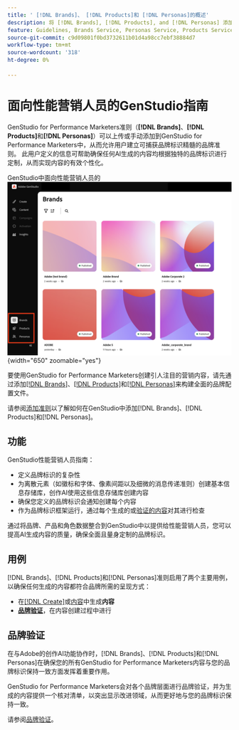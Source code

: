 ```yaml
---
title: ' [!DNL Brands]、 [!DNL Products]和 [!DNL Personas]的概述'
description: 将 [!DNL Brands], [!DNL Products], and [!DNL Personas] 添加到GenStudio for Performance Marketers以创建全面的品牌配置文件，该配置文件包含品牌呈现的各个方面。
feature: Guidelines, Brands Service, Personas Service, Products Service
source-git-commit: c9d09801f0bd3732611b01d4a98cc7ebf38884d7
workflow-type: tm+mt
source-wordcount: '318'
ht-degree: 0%

---
```



# 面向性能营销人员的GenStudio指南

GenStudio for Performance Marketers准则（**[!DNL Brands]**、**[!DNL Products]**&#x200B;和&#x200B;**[!DNL Personas]**）可以上传或手动添加到GenStudio for Performance Marketers中，从而允许用户建立可捕获品牌标识精髓的品牌准则。 此用户定义的信息可帮助确保任何AI生成的内容均根据独特的品牌标识进行定制，从而实现内容的有效个性化。

GenStudio中面向性能营销人员的![指南](/help/assets/guidelines.png){width="650" zoomable="yes"}

要使用GenStudio for Performance Marketers创建引人注目的营销内容，请先通过添加[[!DNL Brands]](/help/user-guide/guidelines/brands.md)、[[!DNL Products]](/help/user-guide/guidelines/products.md)和[[!DNL Personas]](/help/user-guide/guidelines/personas.md)来构建全面的品牌配置文件。

请参阅[添加准则](/help/user-guide/guidelines/add-guidelines.md)以了解如何在GenStudio中添加[!DNL Brands]、[!DNL Products]和[!DNL Personas]。

## 功能

GenStudio性能营销人员指南：

* 定义品牌标识的复杂性
* 为离散元素（如徽标和字体、像素间距以及细微的消息传递准则）创建基本信息存储库，创作AI使用这些信息存储库创建内容
* 确保您定义的品牌标识会通知创建每个内容
* 作为品牌标识框架运行，通过每个生成的或[验证的内容](#brand-validation)对其进行检查

通过将品牌、产品和角色数据整合到GenStudio中以提供给性能营销人员，您可以提高AI生成内容的质量，确保全面且量身定制的品牌标识。

## 用例

[!DNL Brands]、[!DNL Products]和[!DNL Personas]准则启用了两个主要用例，以确保任何生成的内容都符合品牌所需的呈现方式：

* 在[[!DNL Create]](/help/user-guide/create/overview.md)或[内容](/help/user-guide/content/overview.md)中生成&#x200B;**内容**
* [**品牌验证**](#brand-validation)，在内容创建过程中进行

## 品牌验证

在与Adobe的创作AI功能协作时，[!DNL Brands]、[!DNL Products]和[!DNL Personas]在确保您的所有GenStudio for Performance Marketers内容与您的品牌标识保持一致方面发挥着重要作用。

GenStudio for Performance Marketers会对各个品牌层面进行品牌验证，并为生成的内容提供一个核对清单，以突出显示改进领域，从而更好地与您的品牌标识保持一致。

请参阅[品牌验证](/help/user-guide/guidelines/brand-validation.md)。

